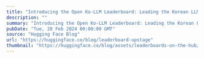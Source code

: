 ```yaml
---
title: "Introducing the Open Ko-LLM Leaderboard: Leading the Korean LLM Evaluation Ecosystem"
description: ""
summary: "Introducing the Open Ko-LLM Leaderboard: Leading the Korean LLM Evaluation Ecosystem In the fast-evo..."
pubDate: "Tue, 20 Feb 2024 00:00:00 GMT"
source: "Hugging Face Blog"
url: "https://huggingface.co/blog/leaderboard-upstage"
thumbnail: "https://huggingface.co/blog/assets/leaderboards-on-the-hub/thumbnail_upstage.png"
---
```


